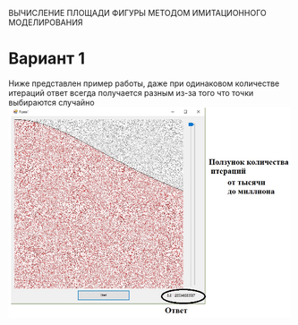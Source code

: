  ВЫЧИСЛЕНИЕ ПЛОЩАДИ ФИГУРЫ МЕТОДОМ ИМИТАЦИОННОГО МОДЕЛИРОВАНИЯ
 # Вариант 1
 Ниже представлен пример работы, даже при одинаковом количестве итераций ответ всегда получается разным из-за того что точки выбираются случайно
![alt text](https://github.com/Wurdy-gear/Monte_Carlo_square/blob/MonteCarloForCurve/%D0%91%D0%B5%D0%B7%D1%8B%D0%BC%D1%8F%D0%BD%D0%BD%D1%8B%D0%B9.jpg)
